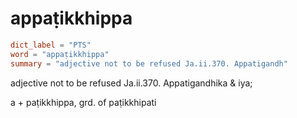 # appaṭikkhippa

``` toml
dict_label = "PTS"
word = "appaṭikkhippa"
summary = "adjective not to be refused Ja.ii.370. Appatigandh"
```

adjective not to be refused Ja.ii.370. Appatigandhika & iya;

a \+ paṭikkhippa, grd. of paṭikkhipati

